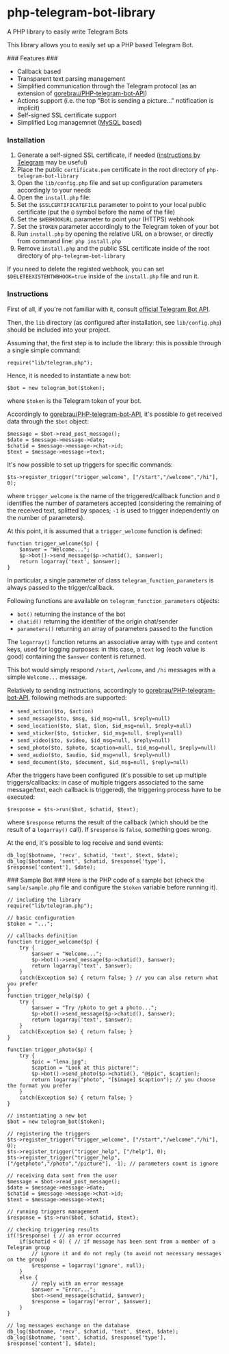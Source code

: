 # php-telegram-bot-library
A PHP library to easily write Telegram Bots

This library allows you to easily set up a PHP based Telegram Bot.

### Features ###
 * Callback based
 * Transparent text parsing management
 * Simplified communication through the Telegram protocol (as an extension of [gorebrau/PHP-telegram-bot-API](https://github.com/gorebrau/PHP-telegram-bot-API))
 * Actions support (i.e. the top "Bot is sending a picture..." notification is implicit)
 * Self-signed SSL certificate support
 * Simplified Log managemnet ([MySQL](http://www.mysql.com) based)

### Installation ###
 1. Generate a self-signed SSL certificate, if needed ([instructions by Telegram](https://core.telegram.org/bots/self-signed) may be useful)
 2. Place the public `certificate.pem` certificate in the root directory of `php-telegram-bot-library`
 3. Open the `lib/config.php` file and set up configuration parameters accordingly to your needs
 4. Open the `install.php` file:
   1. Set the `$SSLCERTIFICATEFILE` parameter to point to your local public certificate (put the `@` symbol before the name of the file)
   2. Set the `$WEBHOOKURL` parameter to point your (HTTPS) webhook
   3. Set the `$TOKEN` parameter accordingly to the Telegram token of your bot
 6. Run `install.php` by opening the relative URL on a browser, or directly from command line: `php install.php`
 7. Remove `install.php` and the public SSL certificate inside of the root directory of `php-telegram-bot-library`

If you need to delete the registed webhook, you can set `$DELETEEXISTENTWBHOOK=true` inside of the `install.php` file and run it.

### Instructions ###
First of all, if you're not familiar with it, consult [official Telegram Bot API](https://core.telegram.org/bots).

Then, the `lib` directory (as configured after installation, see `lib/config.php`) should be included into your project.

Assuming that, the first step is to include the library: this is possible through a single simple command:

```
require("lib/telegram.php");
```

Hence, it is needed to instantiate a new bot:

```
$bot = new telegram_bot($token);
```

where `$token` is the Telegram token of your bot.

Accordingly to [gorebrau/PHP-telegram-bot-API](https://github.com/gorebrau/PHP-telegram-bot-API), it's possible to get received data through the `$bot` object:

```
$message = $bot->read_post_message();
$date = $message->message->date;
$chatid = $message->message->chat->id;
$text = $message->message->text;
```

It's now possible to set up triggers for specific commands:

```
$ts->register_trigger("trigger_welcome", ["/start","/welcome","/hi"], 0);
```

where `trigger_welcome` is the name of the triggered/callback function and `0` identifies the number of parameters accepted (considering the remaining of the received text, splitted by spaces; `-1` is used to trigger independently on the number of parameters).

At this point, it is assumed that a `trigger_welcome` function is defined:

```
function trigger_welcome($p) {
	$answer = "Welcome...";
	$p->bot()->send_message($p->chatid(), $answer);
	return logarray('text', $answer);
}
```

In particular, a single parameter of class `telegram_function_parameters` is always passed to the trigger/callback.

Following functions are available on `telegram_function_parameters` objects:
 * `bot()` returning the instance of the bot
 * `chatid()` returning the identifier of the origin chat/sender
 * `parameters()` returning an array of parameters passed to the function

The `logarray()` function returns an associative array with `type` and `content` keys, used for logging purposes:
in this case, a `text` log (each value is good) containing the `$answer` content is returned.

This bot would simply respond `/start`, `/welcome`, and `/hi` messages with a simple `Welcome...` message.

Relatively to sending instructions, accordingly to [gorebrau/PHP-telegram-bot-API](https://github.com/gorebrau/PHP-telegram-bot-API), following methods are supported:
 * `send_action($to, $action)`
 * `send_message($to, $msg, $id_msg=null, $reply=null)`
 * `send_location($to, $lat, $lon, $id_msg=null, $reply=null)`
 * `send_sticker($to, $sticker, $id_msg=null, $reply=null)`
 * `send_video($to, $video, $id_msg=null, $reply=null)`
 * `send_photo($to, $photo, $caption=null, $id_msg=null, $reply=null)`
 * `send_audio($to, $audio, $id_msg=null, $reply=null)`
 * `send_document($to, $document, $id_msg=null, $reply=null)`

After the triggers have been configured (it's possible to set up multiple triggers/callbacks: in case of multiple triggers associated to the same message/text, each callback is triggered), the triggering process have to be executed:

```
$response = $ts->run($bot, $chatid, $text);
```

where `$response` returns the result of the callback (which should be the result of a `logarray()` call).
If `$response` is `false`, something goes wrong.

At the end, it's possible to log receive and send events:

```
db_log($botname, 'recv', $chatid, 'text', $text, $date);
db_log($botname, 'sent', $chatid, $response['type'], $response['content'], $date);
```

### Sample Bot ###
Here is the PHP code of a sample bot (check the `sample/sample.php` file and configure the `$token` variable before running it).

```
// including the library
require("lib/telegram.php");

// basic configuration
$token = "...";

// callbacks definition
function trigger_welcome($p) {
	try {
		$answer = "Welcome...";
		$p->bot()->send_message($p->chatid(), $answer);
		return logarray('text', $answer);
	}
	catch(Exception $e) { return false; } // you can also return what you prefer
}
function trigger_help($p) {
	try {
		$answer = "Try /photo to get a photo...";
		$p->bot()->send_message($p->chatid(), $answer);
		return logarray('text', $answer);
	}
	catch(Exception $e) { return false; }
}

function trigger_photo($p) {
	try {
		$pic = "lena.jpg";
		$caption = "Look at this picture!";
		$p->bot()->send_photo($p->chatid(), "@$pic", $caption);
		return logarray("photo", "[$image] $caption"); // you choose the format you prefer
	}
	catch(Exception $e) { return false; }
}

// instantiating a new bot
$bot = new telegram_bot($token);

// registering the triggers
$ts->register_trigger("trigger_welcome", ["/start","/welcome","/hi"], 0);
$ts->register_trigger("trigger_help", ["/help"], 0);
$ts->register_trigger("trigger_help", ["/getphoto","/photo","/picture"], -1); // parameters count is ignore

// receiving data sent from the user
$message = $bot->read_post_message();
$date = $message->message->date;
$chatid = $message->message->chat->id;
$text = $message->message->text;

// running triggers management
$response = $ts->run($bot, $chatid, $text);

// checking triggering results
if(!$response) { // an error occurred
	if($chatid < 0) { // if message has been sent from a member of a Telegram group
		// ignore it and do not reply (to avoid not necessary messages on the group)
		$response = logarray('ignore', null);
	}
	else {
		// reply with an error message
		$answer = "Error...";
		$bot->send_message($chatid, $answer);
		$response = logarray('error', $answer);
	}
}

// log messages exchange on the database
db_log($botname, 'recv', $chatid, 'text', $text, $date);
db_log($botname, 'sent', $chatid, $response['type'], $response['content'], $date);
```
